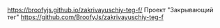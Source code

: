 https://broofyjs.github.io/zakrivayuschiy-teg-f/
Проект "Закрывающий тег"
https://github.com/BroofyJs/zakrivayuschiy-teg-f